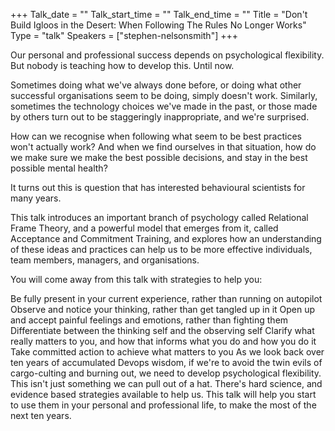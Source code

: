 +++
Talk_date = ""
Talk_start_time = ""
Talk_end_time = ""
Title = "Don't Build Igloos in the Desert: When Following The Rules No Longer Works"
Type = "talk"
Speakers = ["stephen-nelsonsmith"]
+++

Our personal and professional success depends on psychological flexibility. But nobody is teaching how to develop this. Until now.

Sometimes doing what we've always done before, or doing what other successful organisations seem to be doing, simply doesn't work. Similarly, sometimes the technology choices we've made in the past, or those made by others turn out to be staggeringly inappropriate, and we're surprised.

How can we recognise when following what seem to be best practices won't actually work? And when we find ourselves in that situation, how do we make sure we make the best possible decisions, and stay in the best possible mental health?

It turns out this is question that has interested behavioural scientists for many years.

This talk introduces an important branch of psychology called Relational Frame Theory, and a powerful model that emerges from it, called Acceptance and Commitment Training, and explores how an understanding of these ideas and practices can help us to be more effective individuals, team members, managers, and organisations.

You will come away from this talk with strategies to help you:

Be fully present in your current experience, rather than running on autopilot
Observe and notice your thinking, rather than get tangled up in it
Open up and accept painful feelings and emotions, rather than fighting them
Differentiate between the thinking self and the observing self
Clarify what really matters to you, and how that informs what you do and how you do it
Take committed action to achieve what matters to you
As we look back over ten years of accumulated Devops wisdom, if we're to avoid the twin evils of cargo-culting and burning out, we need to develop psychological flexibility. This isn't just something we can pull out of a hat. There's hard science, and evidence based strategies available to help us. This talk will help you start to use them in your personal and professional life, to make the most of the next ten years.

